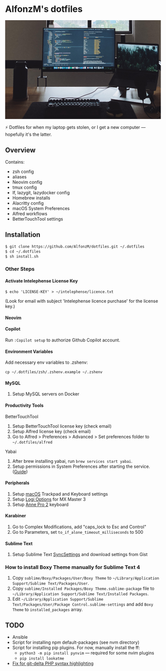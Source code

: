 # AlfonzM's dotfiles

![An image of Alfonz's workspace including a laptop and an external monitor that's showing code on Vim — the vastly superior code editor. :wink:](img/dotfiles.jpg)

⚡️ Dotfiles for when my laptop gets stolen, or I get a new computer — hopefully it's the latter.

## Overview

Contains:

- zsh config
- aliases
- Neovim config
- tmux config
- lf, lazygit, lazydocker config
- Homebrew installs
- Alacritty config
- macOS System Preferences
- Alfred workflows
- BetterTouchTool settings

## Installation

```
$ git clone https://github.com/AlfonzM/dotfiles.git ~/.dotfiles
$ cd ~/.dotfiles
$ sh install.sh
```

### Other Steps

#### Activate Intelephense License Key

```
$ echo 'LICENSE-KEY' > ~/intelephense/licence.txt
```

(Look for email with subject 'Intelephense licence purchase' for the license key.)

#### Neovim

#### Copilot

Run `:Copilot setup` to authorize Github Copilot account.

#### Environment Variables

Add necessary env variables to .zshenv:

```
cp ~/.dotfiles/zsh/.zshenv.example ~/.zshenv
```

#### MySQL
1. Setup MySQL servers on Docker

#### Productivity Tools

BetterTouchTool

1. Setup BetterTouchTool license key (check email)
1. Setup Alfred license key (check email)
1. Go to Alfred > Preferences > Advanced > Set preferences folder to `~/.dotfiles/alfred`

Yabai

1. After brew installing yabai, run `brew services start yabai`.
1. Setup permissions in System Preferences after starting the service. ([Guide](https://github.com/koekeishiya/yabai/wiki/Installing-yabai-(latest-release)))

#### Peripherals
1. Setup [macOS](/macos) Trackpad and Keyboard settings
1. Setup [Logi Options](/mouse) for MX Master 3
1. Setup [Anne Pro 2](/keyboards/annepro2) keyboard

#### Karabiner

1. Go to Complex Modifications, add "caps_lock to Esc and Control"
1. Go to Parameters, set `to_if_alone_timeout_milliseconds` to 500

#### Sublime Text
1. Setup Sublime Text [SyncSettings](https://packagecontrol.io/packages/Sync%20Settings) and download settings from Gist

### How to install Boxy Theme manually for Sublime Text 4

1. Copy `sublime/Boxy/Packages/User/Boxy Theme` to `~/Library/Application Support/Sublime Text/Packages/User`.
1. Copy `sublime/Installed Packages/Boxy Theme.sublime-package` file to `~/Library/Application Support/Sublime Text/Installed Packages`.
1. Edit `~/Library/Application Support/Sublime Text/Packages/User/Package Control.sublime-settings` and add `Boxy Theme` to `installed_packages` array.

## TODO

- Ansible
- Script for installing npm default-packages (see nvm directory)
- Script for installing pip plugins. For now, manually install the ff:
  - `python3 -m pip install pynvim` — required for some nvim plugins
  - `pip install lookatme`
- [Fix for git-delta PHP syntax highlighting](https://github.com/dandavison/delta/issues/162#issuecomment-625952288)
